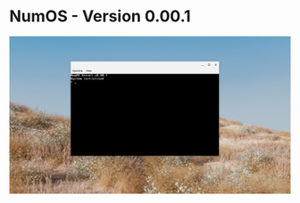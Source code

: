 # NumOS - Version 0.00.1

<p align="center">
  <img src="image/Screenshot 2025-07-03 12.34.14 AM.png" alt="Logo" width="800"/>
</p>


